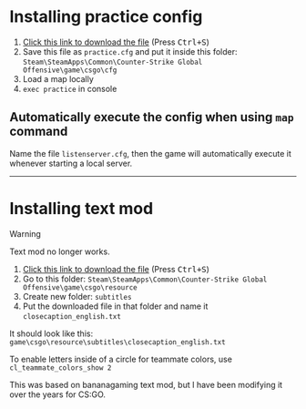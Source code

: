 # Installing practice config

1. [Click this link to download the file](https://raw.githubusercontent.com/xPaw/CS2/main/cs2practice.cfg) (Press <kbd>Ctrl+S</kbd>)
2. Save this file as `practice.cfg` and put it inside this folder: `Steam\SteamApps\Common\Counter-Strike Global Offensive\game\csgo\cfg`
3. Load a map locally
4. `exec practice` in console

## Automatically execute the config when using `map` command

Name the file `listenserver.cfg`, then the game will automatically execute it whenever starting a local server.

----

# Installing text mod

> [!WARNING]
> Text mod no longer works.

1. [Click this link to download the file](https://raw.githubusercontent.com/xPaw/CS2/main/csgo_textmod.txt) (Press <kbd>Ctrl+S</kbd>)
2. Go to this folder: `Steam\SteamApps\Common\Counter-Strike Global Offensive\game\csgo\resource`
3. Create new folder: `subtitles`
4. Put the downloaded file in that folder and name it `closecaption_english.txt`

It should look like this: `game\csgo\resource\subtitles\closecaption_english.txt`

To enable letters inside of a circle for teammate colors, use `cl_teammate_colors_show 2`

This was based on bananagaming text mod, but I have been modifying it over the years for CS:GO.
